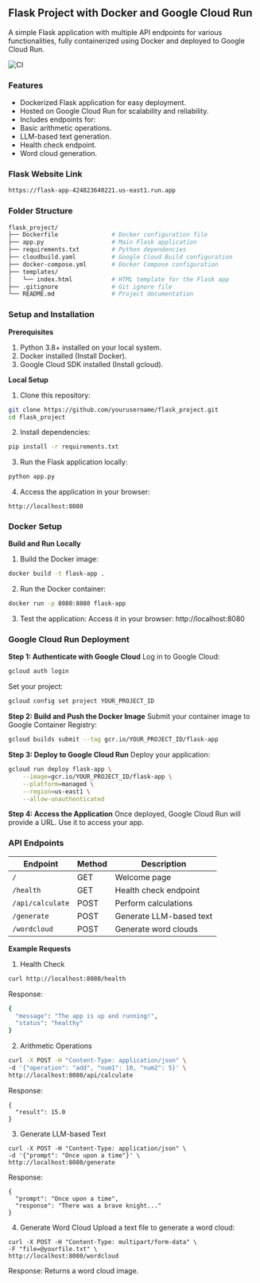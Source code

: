 ## Flask Project with Docker and Google Cloud Run ##

A simple Flask application with multiple API endpoints for various functionalities, fully containerized using Docker and deployed to Google Cloud Run.

![CI](https://github.com/therealzella/IDS706-python-github-template/actions/workflows/ci.yml/badge.svg)

### Features ###

- Dockerized Flask application for easy deployment.
- Hosted on Google Cloud Run for scalability and reliability.
- Includes endpoints for:
- Basic arithmetic operations.
- LLM-based text generation.
- Health check endpoint.
- Word cloud generation.

### Flask Website Link
```bash
https://flask-app-424823640221.us-east1.run.app
```


### Folder Structure
```bash
flask_project/
├── Dockerfile               # Docker configuration file
├── app.py                   # Main Flask application
├── requirements.txt         # Python dependencies
├── cloudbuild.yaml          # Google Cloud Build configuration
├── docker-compose.yml       # Docker Compose configuration
├── templates/
│   └── index.html           # HTML template for the Flask app
├── .gitignore               # Git ignore file
└── README.md                # Project documentation
```

### Setup and Installation
**Prerequisites**
1. Python 3.8+ installed on your local system.
2. Docker installed (Install Docker).
3. Google Cloud SDK installed (Install gcloud).

**Local Setup**
1. Clone this repository:
```bash
git clone https://github.com/yourusername/flask_project.git
cd flask_project
```
2. Install dependencies:
```bash
pip install -r requirements.txt
```
3. Run the Flask application locally:
```bash
python app.py
```
4. Access the application in your browser:
```arduino
http://localhost:8080
```
### Docker Setup
**Build and Run Locally**
1. Build the Docker image:
```bash
docker build -t flask-app .
```
2. Run the Docker container:
```bash
docker run -p 8080:8080 flask-app
```
3. Test the application: Access it in your browser: http://localhost:8080

### Google Cloud Run Deployment

**Step 1: Authenticate with Google Cloud**
Log in to Google Cloud:
```bash
gcloud auth login
```
Set your project:
```bash
gcloud config set project YOUR_PROJECT_ID
```
**Step 2: Build and Push the Docker Image**
Submit your container image to Google Container Registry:
```bash
gcloud builds submit --tag gcr.io/YOUR_PROJECT_ID/flask-app
```
**Step 3: Deploy to Google Cloud Run**
Deploy your application:
```bash
gcloud run deploy flask-app \
    --image=gcr.io/YOUR_PROJECT_ID/flask-app \
    --platform=managed \
    --region=us-east1 \
    --allow-unauthenticated
```
**Step 4: Access the Application**
Once deployed, Google Cloud Run will provide a URL. Use it to access your app.

### API Endpoints

| Endpoint          | Method | Description                |
|-------------------|--------|----------------------------|
| `/`               | GET    | Welcome page              |
| `/health`         | GET    | Health check endpoint     |
| `/api/calculate`  | POST   | Perform calculations      |
| `/generate`       | POST   | Generate LLM-based text   |
| `/wordcloud`      | POST   | Generate word clouds      |

**Example Requests**
1. Health Check
```bash
curl http://localhost:8080/health
```
Response:
```bash
{
  "message": "The app is up and running!",
  "status": "healthy"
}
```
2. Arithmetic Operations
```bash
curl -X POST -H "Content-Type: application/json" \
-d '{"operation": "add", "num1": 10, "num2": 5}' \
http://localhost:8080/api/calculate
```
Response:
```
{
  "result": 15.0
}
```
3. Generate LLM-based Text
```
curl -X POST -H "Content-Type: application/json" \
-d '{"prompt": "Once upon a time"}' \
http://localhost:8080/generate
```
Response:
```
{
  "prompt": "Once upon a time",
  "response": "There was a brave knight..."
}
```
4. Generate Word Cloud
Upload a text file to generate a word cloud:
```
curl -X POST -H "Content-Type: multipart/form-data" \
-F "file=@yourfile.txt" \
http://localhost:8080/wordcloud
```
Response: Returns a word cloud image.
